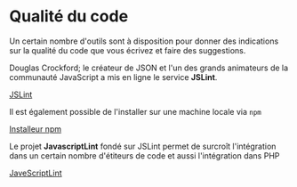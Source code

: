 # Qualité du code

Un certain nombre d'outils sont à disposition pour donner des indications sur la qualité du code que vous écrivez et faire des suggestions.

Douglas Crockford; le créateur de JSON et l'un des grands animateurs de la communauté JavaScript a mis en ligne le service __JSLint__.

[JSLint](http://www.jslint.com)

Il est également possible de l'installer sur une machine locale via `npm`

[Installeur npm](https://www.npmjs.com/package/jslint)

Le projet __JavascriptLint__ fondé sur JSLint permet de surcroît l'intégration dans un certain nombre d'étiteurs de code et aussi l'intégration dans PHP

[JaveScriptLint](http://www.javascriptlint.com)